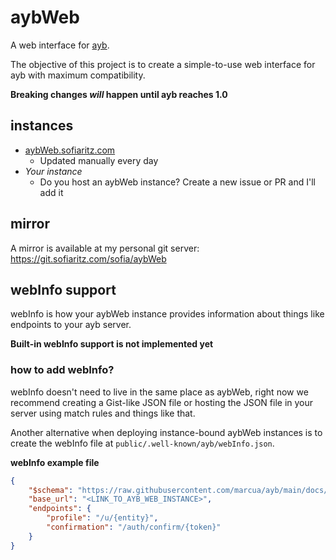 # aybWeb

A web interface for [ayb](https://github.com/marcua/ayb).

The objective of this project is to create a simple-to-use web interface for ayb with maximum compatibility.

**Breaking changes _will_ happen until ayb reaches 1.0**

## instances

-   [aybWeb.sofiaritz.com](https://aybweb.sofiaritz.com)
    -   Updated manually every day
-   _Your instance_
    -   Do you host an aybWeb instance? Create a new issue or PR and I'll add it

## mirror

A mirror is available at my personal git server:
https://git.sofiaritz.com/sofia/aybWeb

## webInfo support

webInfo is how your aybWeb instance provides information about things like endpoints to your ayb server.

**Built-in webInfo support is not implemented yet**

### how to add webInfo?

webInfo doesn't need to live in the same place as aybWeb, right now we recommend creating a Gist-like JSON file or hosting the JSON file in your server using match
rules and things like that.

Another alternative when deploying instance-bound aybWeb instances is to create the webInfo file at `public/.well-known/ayb/webInfo.json`.

**webInfo example file**

```json
{
	"$schema": "https://raw.githubusercontent.com/marcua/ayb/main/docs/config/endpoints/schema.json",
	"base_url": "<LINK_TO_AYB_WEB_INSTANCE>",
	"endpoints": {
		"profile": "/u/{entity}",
		"confirmation": "/auth/confirm/{token}"
	}
}
```
